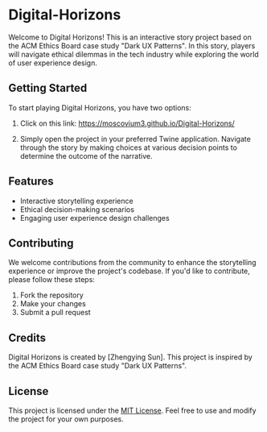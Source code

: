 # Digital-Horizons

Welcome to Digital Horizons! This is an interactive story project based on the ACM Ethics Board case study "Dark UX Patterns". In this story, players will navigate ethical dilemmas in the tech industry while exploring the world of user experience design.

## Getting Started

To start playing Digital Horizons, you have two options:

1. Click on this link:  https://moscovium3.github.io/Digital-Horizons/

2. Simply open the project in your preferred Twine application. Navigate through the story by making choices at various decision points to determine the outcome of the narrative.

## Features

- Interactive storytelling experience
- Ethical decision-making scenarios
- Engaging user experience design challenges

## Contributing

We welcome contributions from the community to enhance the storytelling experience or improve the project's codebase. If you'd like to contribute, please follow these steps:

1. Fork the repository
2. Make your changes
3. Submit a pull request

## Credits

Digital Horizons is created by [Zhengying Sun]. This project is inspired by the ACM Ethics Board case study "Dark UX Patterns".

## License

This project is licensed under the [MIT License](LICENSE). Feel free to use and modify the project for your own purposes.
